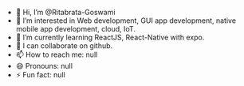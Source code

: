 - 👋 Hi, I’m @Ritabrata-Goswami
- 👀 I’m interested in Web development, GUI app development, native mobile app development, cloud, IoT.
- 🌱 I’m currently learning ReactJS, React-Native with expo.
- 💞️ I can collaborate on github.
- 📫 How to reach me: null
- 😄 Pronouns: null
- ⚡ Fun fact: null

<!---
Ritabrata-Goswami/Ritabrata-Goswami is a ✨ special ✨ repository because its `README.md` (this file) appears on your GitHub profile.
You can click the Preview link to take a look at your changes.
--->
